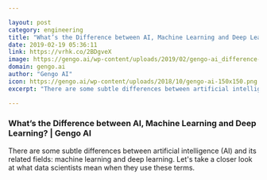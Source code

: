 ```yaml
---

layout: post
category: engineering
title: "What’s the Difference between AI, Machine Learning and Deep Learning?"
date: 2019-02-19 05:36:11
link: https://vrhk.co/2BDgveX
image: https://gengo.ai/wp-content/uploads/2019/02/gengo-ai_difference-ai-ml-dl_hero.jpg
domain: gengo.ai
author: "Gengo AI"
icon: https://gengo.ai/wp-content/uploads/2018/10/gengo-ai-150x150.png
excerpt: "There are some subtle differences between artificial intelligence (AI) and its related fields: machine learning and deep learning. Let's take a closer look at what data scientists mean when they use these terms."

---
```


### What’s the Difference between AI, Machine Learning and Deep Learning? | Gengo AI

There are some subtle differences between artificial intelligence (AI) and its related fields: machine learning and deep learning. Let's take a closer look at what data scientists mean when they use these terms.